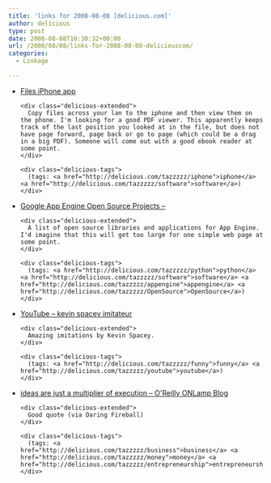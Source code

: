 ```yaml
---
title: 'links for 2008-08-08 [delicious.com]'
author: delicious
type: post
date: 2008-08-08T10:30:32+00:00
url: /2008/08/08/links-for-2008-08-08-deliciouscom/
categories:
  - Linkage

---
```

<ul class="delicious">
  <li>
    <div class="delicious-link">
      <a href="http://www.olivetoast.com/Files/">Files iPhone app</a>
    </div>
    
    <div class="delicious-extended">
      Copy files across your lan to the iphone and then view them on the phone. I'm looking for a good PDF viewer. This apparently keeps track of the last position you looked at in the file, but does not have page forward, page back or go to page (which could be a drag in a big PDF). Someone will come out with a good ebook reader at some point.
    </div>
    
    <div class="delicious-tags">
      (tags: <a href="http://delicious.com/tazzzzz/iphone">iphone</a> <a href="http://delicious.com/tazzzzz/software">software</a>)
    </div>
  </li>
  
  <li>
    <div class="delicious-link">
      <a href="http://groups.google.com/group/google-appengine/web/google-app-engine-open-source-projects">Google App Engine Open Source Projects &#8211;</a>
    </div>
    
    <div class="delicious-extended">
      A list of open source libraries and applications for App Engine. I'd imagine that this will get too large for one simple web page at some point.
    </div>
    
    <div class="delicious-tags">
      (tags: <a href="http://delicious.com/tazzzzz/python">python</a> <a href="http://delicious.com/tazzzzz/software">software</a> <a href="http://delicious.com/tazzzzz/appengine">appengine</a> <a href="http://delicious.com/tazzzzz/OpenSource">OpenSource</a>)
    </div>
  </li>
  
  <li>
    <div class="delicious-link">
      <a href="http://www.youtube.com/watch?v=HaKQmGgFFmQ">YouTube &#8211; kevin spacey imitateur</a>
    </div>
    
    <div class="delicious-extended">
      Amazing imitations by Kevin Spacey.
    </div>
    
    <div class="delicious-tags">
      (tags: <a href="http://delicious.com/tazzzzz/funny">funny</a> <a href="http://delicious.com/tazzzzz/youtube">youtube</a>)
    </div>
  </li>
  
  <li>
    <div class="delicious-link">
      <a href="http://www.oreillynet.com/onlamp/blog/2005/08/ideas_are_just_a_multiplier_of.html">ideas are just a multiplier of execution &#8211; O'Reilly ONLamp Blog</a>
    </div>
    
    <div class="delicious-extended">
      Good quote (via Daring Fireball)
    </div>
    
    <div class="delicious-tags">
      (tags: <a href="http://delicious.com/tazzzzz/business">business</a> <a href="http://delicious.com/tazzzzz/money">money</a> <a href="http://delicious.com/tazzzzz/entrepreneurship">entrepreneurship</a>)
    </div>
  </li>
</ul>